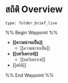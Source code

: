 # สถิติ Overview
 
```ccard
type: folder_brief_live
```
 

%% Begin Waypoint %%
- **[[ความน่าจะเป็น]]**
	- [[ความน่าจะเป็น]]
- **[[บทวิเคราะห์]]**
	- [[บทวิเคราะห์]]
- [[สถิติ]]

%% End Waypoint %%
